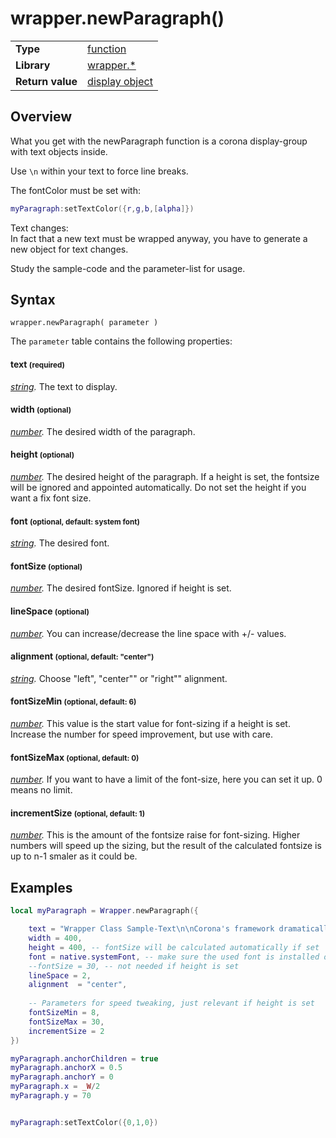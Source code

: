 # wrapper.newParagraph()

|||
|:--|:--|
| __Type__             | [function](http://docs.coronalabs.com/api/type/Function.html)
| __Library__          | [wrapper.*](Readme.markdown)
| __Return value__     | [display object](https://docs.coronalabs.com/api/type/DisplayObject/index.html)



## Overview

What you get with the newParagraph function is a corona display-group with text objects inside.

Use `\n` within your text to force line breaks.

The fontColor must be set with:
``````lua
myParagraph:setTextColor({r,g,b,[alpha]})
``````
Text changes:<br>
In fact that a new text must be wrapped anyway, you have to generate a new object for text changes.

Study the sample-code and the parameter-list for usage.


## Syntax

	wrapper.newParagraph( parameter )


The `parameter` table contains the following properties:

#### text <small>(required)</small>
_[string](https://docs.coronalabs.com/api/library/string/find.html)._ The text to display.

#### width <small>(optional)</small>
_[number](https://docs.coronalabs.com/api/type/Number.html)._ The desired width of the paragraph. 

#### height <small>(optional)</small>
_[number](https://docs.coronalabs.com/api/type/Number.html)._ The desired height of the paragraph. If a height is set, the fontsize will be ignored and appointed automatically. Do not set the height if you want a fix font size.

#### font <small>(optional, default: system font)</small>
_[string](https://docs.coronalabs.com/api/library/string/find.html)._ The desired font.

#### fontSize <small>(optional)</small>
_[number](https://docs.coronalabs.com/api/type/Number.html)._ The desired fontSize. Ignored if height is set. 

#### lineSpace <small>(optional)</small>
_[number](https://docs.coronalabs.com/api/type/Number.html)._ You can increase/decrease the line space with +/- values.

#### alignment <small>(optional, default: "center")</small>
_[string](https://docs.coronalabs.com/api/library/string/find.html)._ Choose "left", "center"" or "right"" alignment.

#### fontSizeMin <small>(optional, default: 6)</small>
_[number](https://docs.coronalabs.com/api/type/Number.html)._ This value is the start value for font-sizing if a height is set. Increase the number for speed improvement, but use with care.

#### fontSizeMax <small>(optional, default: 0)</small>
_[number](https://docs.coronalabs.com/api/type/Number.html)._ If you want to have a limit of the font-size, here you can set it up. 0 means no limit.

#### incrementSize <small>(optional, default: 1)</small>
_[number](https://docs.coronalabs.com/api/type/Number.html)._ This is the amount of the fontsize raise for font-sizing. Higher numbers will speed up the sizing, but the result of the calculated fontsize is up to n-1 smaler as it could be.



## Examples

``````lua
local myParagraph = Wrapper.newParagraph({

	text = "Wrapper Class Sample-Text\n\nCorona's framework dramatically increase productivity. \n\nTasks like animating objects in OpenGL or creating user-interface widgets take only one line of code, and changes are instantly viewable in the Corona Simulator.",
	width = 400,
	height = 400, -- fontSize will be calculated automatically if set 
	font = native.systemFont, -- make sure the used font is installed on your system
	--fontSize = 30, -- not needed if height is set 	
	lineSpace = 2,
	alignment  = "center",
	
	-- Parameters for speed tweaking, just relevant if height is set
	fontSizeMin = 8,
	fontSizeMax = 30,
	incrementSize = 2
})

myParagraph.anchorChildren = true
myParagraph.anchorX = 0.5
myParagraph.anchorY = 0
myParagraph.x = _W/2
myParagraph.y = 70


myParagraph:setTextColor({0,1,0})


``````
